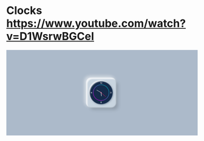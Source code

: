 # Clocks https://www.youtube.com/watch?v=D1WsrwBGCeI
<p align="center">
  <img src="preview.png" alt="preview del proyecto" width="600">
</p>